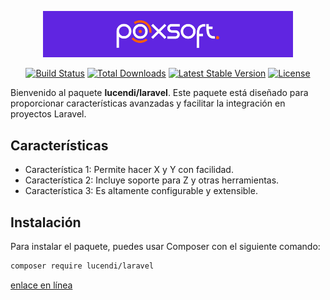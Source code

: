<p align="center"><a href="http://poxsoft.com" target="_blank"><img src="src/img/poxsoft.png" width="400" alt="Poxsoft Logo"></a></p>

<p align="center">
<a href="https://github.com/laravel/framework/actions"><img src="https://github.com/laravel/framework/workflows/tests/badge.svg" alt="Build Status"></a>
<a href="https://packagist.org/packages/lucendi/laravel"><img src="https://img.shields.io/packagist/dt/laravel/framework" alt="Total Downloads"></a>
<a href="https://packagist.org/packages/lucendi/laravel"><img src="https://img.shields.io/packagist/v/laravel/framework" alt="Latest Stable Version"></a>
<a href="https://packagist.org/packages/lucendi/laravel"><img src="https://img.shields.io/badge/license-GPL_2.0_license-green" alt="License"></a>
</p>

Bienvenido al paquete **lucendi/laravel**. Este paquete está diseñado para proporcionar características avanzadas y facilitar la integración en proyectos Laravel.

## Características
- Característica 1: Permite hacer X y Y con facilidad.
- Característica 2: Incluye soporte para Z y otras herramientas.
- Característica 3: Es altamente configurable y extensible.

## Instalación
Para instalar el paquete, puedes usar Composer con el siguiente comando:

```bash
composer require lucendi/laravel
```

[enlace en línea](http://poxsoft.com)